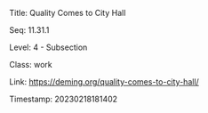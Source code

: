 Title:  Quality Comes to City Hall

Seq:    11.31.1

Level:  4 - Subsection

Class:  work

Link:   https://deming.org/quality-comes-to-city-hall/

Timestamp: 20230218181402
